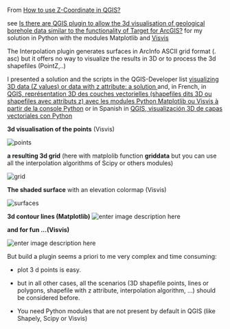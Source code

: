 From [How to use Z-Coordinate in QGIS?](http://gis.stackexchange.com/questions/43342/how-to-use-z-coordinate-in-qgis)


see [Is there are QGIS plugin to allow the 3d visualisation of geological borehole data similar to the functionality of Target for ArcGIS?][1] for my solution in Python with the modules Matplotlib and [Visvis][2]

The Interpolation plugin generates surfaces in ArcInfo ASCII grid format (. asc) but it offers no way to visualize the results in 3D or to process the 3d shapefiles (PointZ,..)

I presented a solution and the scripts in the QGIS-Developer list [visualizing 3D data (Z values) or data with z attribute: a solution ][3]
and, in French, in [QGIS, représentation 3D des couches vectorielles (shapefiles dits 3D ou shapefiles avec attributs z) avec les modules Python Matplotlib ou Visvis à partir de la console Python][4] or in Spanish in [QGIS, visualización 3D de capas vectoriales con Python ][5] 

**3d visualisation of the points** (Visvis)

![points][6] 

**a resulting 3d grid** (here with matplolib function **griddata** but you can use all the interpolation algorithms of Scipy or others modules)

![grid][7]

**The shaded surface** with an elevation colormap (Visvis)

![surfaces][8]

**3d contour lines (Matplotlib)**
![enter image description here][9]

**and for fun ...(Visvis)**

![enter image description here][10]


But build a plugin seems a priori to me very complex and time consuming:

- plot 3 d points is easy.
- but in all other cases, all the scenarios (3D shapefile points, lines or polygons, shapefile with z attribute, interpolation algorithm, ...)  should be considered before.
- You need Python modules that are not present by default in QGIS (like Shapely, Scipy or Visvis)


  [1]: http://gis.stackexchange.com/questions/41701/is-there-are-qgis-plugin-to-allow-the-3d-visualisation-of-geological-borehole-da
  [2]: http://code.google.com/p/visvis/
  [3]: http://osgeo-org.1560.n6.nabble.com/visualizing-3D-data-Z-values-or-data-with-z-attribute-a-solution-td5005360.html
  [4]: http://www.portailsig.org/content/qgis-representation-3d-des-couches-vectorielles-shapefiles-dits-3d-ou-shapefiles-avec-attrib
  [5]: http://geotux.tuxfamily.org/index.php/en/geo-blogs/item/315-qgis-visualizacion-3d-de-capas-vectoriales-con-python
  [6]: http://i.stack.imgur.com/AtIdL.png
  [7]: http://i.stack.imgur.com/43dng.png
  [8]: http://i.stack.imgur.com/GK4kV.png
  [9]: http://i.stack.imgur.com/TQI5Y.png
  [10]: http://i.stack.imgur.com/q3mf7.gif
